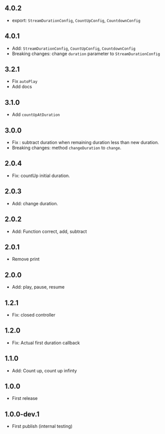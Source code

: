## 4.0.2
* export: `StreamDurationConfig`, `CountUpConfig`, `CountdownConfig`

## 4.0.1
* Add: `StreamDurationConfig`, `CountUpConfig`, `CountdownConfig`
* Breaking changes: change `duration` parameter to `StreamDurationConfig`

## 3.2.1
* Fix `autoPlay`
* Add docs

## 3.1.0
* Add `countUpAtDuration`

## 3.0.0
* Fix : subtract duration when remaining duration less than new duration.
* Breaking changes: method `changeDuration` to `change`.

## 2.0.4
* Fix: countUp initial duration.

## 2.0.3
* Add: change duration.

## 2.0.2
* Add: Function correct, add, subtract

## 2.0.1
* Remove print

## 2.0.0
* Add: play, pause, resume

## 1.2.1
* Fix: closed controller

## 1.2.0
* Fix: Actual first duration callback

## 1.1.0
* Add: Count up, count up infinty

## 1.0.0
* First release

## 1.0.0-dev.1
* First publish (internal testing)